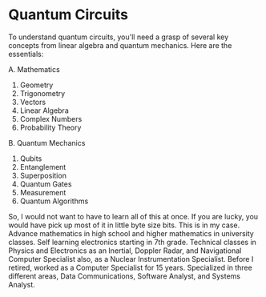 # Quantum Circuits

To understand quantum circuits, you'll need a grasp
of several key concepts from linear algebra and 
quantum mechanics.  Here are the essentials:


A. Mathematics

  1. Geometry
  2. Trigonometry
  3. Vectors
  4. Linear Algebra
  5. Complex Numbers
  6. Probability Theory

B. Quantum Mechanics

 1. Qubits
 2. Entanglement
 3. Superposition
 4. Quantum Gates
 5. Measurement
 6. Quantum Algorithms


So, I would not want to have to learn all of this at once.
If you are lucky, you would have pick up most of it in little
byte size bits. This is in my case. Advance mathematics in
high school and higher mathematics in university classes. Self
learning electronics starting in 7th grade. Technical classes in
Physics and Electronics as an Inertial, Doppler Radar, and
Navigational Computer Specialist also, as a Nuclear Instrumentation
Specialist. Before I retired, worked as a Computer Specialist for
15 years. Specialized in three different areas, Data Communications,
Software Analyst, and Systems Analyst.